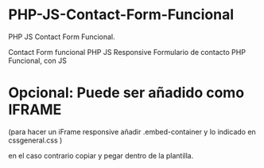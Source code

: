 # PHP-JS-Contact-Form-Funcional
PHP JS Contact Form Funcional.

Contact Form funcional PHP JS Responsive
Formulario de contacto PHP Funcional, con JS

# Opcional: Puede ser añadido como IFRAME 
(para hacer un iFrame responsive añadir
.embed-container y lo indicado en cssgeneral.css
)

en el caso contrario copiar y pegar dentro de la plantilla.
